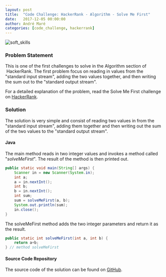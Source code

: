 ```yaml
---
layout: post
title:  "Code Challenge: HackerRank - Algorithm - Solve Me First"
date:   2017-12-05 00:00:00
author: André Maré
categories: [code_challenge, hackerrank]
---
```


![soft_skills]({{site.url}}/images/blog_header/78600152_m.jpg)

### Problem Statement
This is one of the first challenges to solve in the Algorithm section of  HackerRank. The first problem focus on reading in values from the "standard input stream", adding the two values together, and then writing the sum out to the "standard output stream".

For a detailed explanation of the problem, read the Solve Me First challenge on <a href="https://www.hackerrank.com/challenges/solve-me-first">HackerRank</a>.

<!--more-->

### Solution
The solution is very simple and consist of reading two values in from the "standard input stream", adding them together and then writing out the sum of the two values to the "standard output stream".

#### Java
The main method reads in two integer values and invokes a method called "<em>solveMeFirst</em>". The result of the method is then printed out.
 
```java
public static void main(String[] args) {
	Scanner in = new Scanner(System.in);
	int a;
	a = in.nextInt();
	int b;
	b = in.nextInt();
	int sum;
	sum = solveMeFirst(a, b);
	System.out.println(sum);
	in.close();
}
```


The solveMeFirst method adds the two integer parameters and return it as the result.
```java
public static int solveMeFirst(int a, int b) {
	return a+b;
} // method solveMeFirst   
```

#### Source Code Repository
The source code of the solution can be found on <a href="https://github.com/Code2Bits/HackerRank-Java/tree/master/src/main/java/com/code2bits/hackerrank/algorithms/warmup/solve_me_first">GitHub</a>.



